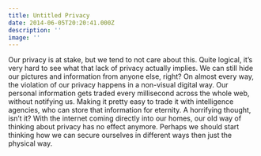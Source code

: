 ```yaml
---
title: Untitled Privacy
date: 2014-06-05T20:20:41.000Z
description: ''
image: ''
---
```

Our privacy is at stake, but we tend to not care about this. Quite logical, it’s very hard to see what that lack of privacy actually implies. We can still hide our pictures and information from anyone else, right? On almost every way, the violation of our privacy happens in a non-visual digital way. Our personal information gets traded every millisecond across the whole web, without notifying us. Making it pretty easy to trade it with intelligence agencies, who can store that information for eternity. A horrifying thought, isn’t it? With the internet coming directly into our homes, our old way of thinking about privacy has no effect anymore. Perhaps we should start thinking how we can secure ourselves in different ways then just the physical way.

